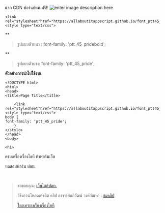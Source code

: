 แจก CDN ฟอร์นปตท.ฟรี!!
![enter image description here](https://www.pttplc.com/uploads/Highlight/2024/670320_%E0%B8%82%E0%B8%AD%E0%B9%80%E0%B8%8A%E0%B8%B4%E0%B8%8D%E0%B8%8A%E0%B8%A7%E0%B8%99%E0%B8%94%E0%B8%B2%E0%B8%A7%E0%B8%99%E0%B9%8C%E0%B9%82%E0%B8%AB%E0%B8%A5%E0%B8%94-PTT45-Pride.gif)

    <link
    rel="stylesheet"href="https://allaboutitappscript.github.io/font_ptt45_pride/stylesheet.css">
    <style type="text/css">

**

>รูปแบบตัวหนา :  font-family: 'ptt_45_pridebold';

**

>  รูปแบบตัวบาง: font-family: 'ptt_45_pride';


****ตัวอย่างการนำไปใช้งาน****

    <!DOCTYPE html>
    <html>
    <head>
    <title>Page Title</title>
    
        <link
    rel="stylesheet"href="https://allaboutitappscript.github.io/font_ptt45_pride/stylesheet.css">
    <style type="text/css">
    body {
    font-family: 'ptt_45_pride';
        }
    </style>
    </head>
    <body>
    
    <h1>
ครบเครื่องเรื่องไอที ทำฟอร์นเว็บ</h1>
    <p>ทดสอบฟอร์น ปตท.</p>    
    </body>
    </html>


> ขอขอบคุณ:
> [เว็บไซต์ปตท.](https://www.pttplc.com/th/Media/Activity/Highlights/Content-41143.aspx)
> 
> วิธีดาวน์โหลดเครดิต คลิป อาจารย์อภิวัฒน์ วงศ์กัณหา :
> [ชมคลิป](https://youtu.be/yW2vN6zmu0w)
> 
> [โดย:ครบเครื่องเรื่องไอที](https://lin.ee/XdCPip9)
